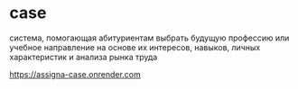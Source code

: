 # case
система, помогающая абитуриентам выбрать будущую профессию или учебное направление на основе их интересов, навыков, личных характеристик и анализа рынка труда

https://assigna-case.onrender.com
